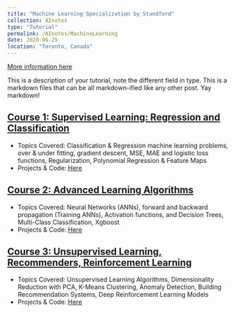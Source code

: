```yaml
---
title: "Machine Learning Specialization by Standford"
collection: AInotes
type: "Tutorial"
permalink: /AInotes/MachineLearning
date: 2020-06-25
location: "Toronto, Canada"
---
```


[More information here](https://cs229.stanford.edu/)

This is a description of your tutorial, note the different field in type. This is a markdown files that can be all markdown-ified like any other post. Yay markdown!

## [Course 1: Supervised Learning: Regression and Classification](https://tahirm.notion.site/Course-1-Supervised-Learning-Regression-and-Classification-06cc8a78a2a04759b247048576cf7c70?pvs=4)
- Topics Covered: Classification & Regression machine learning problems, over & under fitting, gradient descent, MSE, MAE and logistic loss functions, Regularization, Polynomial Regression & Feature Maps
- Projects & Code: [Here](https://github.com/Tahir001/Artificial-Intelligence/tree/main/Machine_Learning_Specialization)

## [Course 2: Advanced Learning Algorithms](https://tahirm.notion.site/Course-1-Supervised-Learning-Regression-and-Classification-06cc8a78a2a04759b247048576cf7c70?pvs=4)
- Topics Covered: Neural Networks (ANNs), forward and backward propagation (Training ANNs), Activation functions, and Decision Trees, Multi-Class Classification, Xgboost
- Projects & Code: [Here](https://github.com/Tahir001/Artificial-Intelligence/tree/main/Machine_Learning_Specialization)

## [Course 3: Unsupervised Learning, Recommenders, Reinforcement Learning](https://tahirm.notion.site/Course-1-Supervised-Learning-Regression-and-Classification-06cc8a78a2a04759b247048576cf7c70?pvs=4)
- Topics Covered: Unsupervised Learning Algorithms, Dimensionality Reduction with PCA, K-Means Clustering, Anomaly Detection, Building Recommendation Systems, Deep Reinforcement Learning Models
- Projects & Code: [Here](https://github.com/Tahir001/Artificial-Intelligence/tree/main/Machine_Learning_Specialization)
